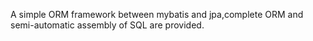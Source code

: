 A simple ORM framework between mybatis and jpa,complete ORM and semi-automatic assembly of SQL are provided.